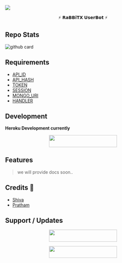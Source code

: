 <img src="https://user-images.githubusercontent.com/73097560/115834477-dbab4500-a447-11eb-908a-139a6edaec5c.gif">

<p align="center">⚡ 𝗥𝗮𝗕𝗕𝗶𝗧𝗫 𝗨𝘀𝗲𝗿𝗕𝗼𝘁 ⚡</p>

## Repo Stats

![github card](https://github-readme-stats.vercel.app/api/pin/?username=Imshivaexe&repo=RaBBiTXBot&theme=dark)


## Requirements 

- [API_ID](https://my.telegram.org)
- [API_HASH](https://my.telegram.org)
- [TOKEN](https://t.me/Botfather)
- [SESSION](https://t.me/Imshivaexe)
- [MONGO_URI](https://mongodb.com)
- [HANDLER](https://t.me/Robotxupdates)

## Development 

**Heroku Development currently**

<p align="center"><a href="http://dashboard.heroku.com/new?template=https://github.com/Imshivaexe/RaBBiTXBot"> <img src="https://img.shields.io/badge/Deploy%20On%20Heroku-pink?style=for-the-badge&logo=heroku" width="220" height="38.45"/></a></p>


## Features 

>    we will provide docs soon..

## Credits 💖
- [Shiva](https://t.me/lmshivaexe)
- [Pratham](https://t.me/notrealgeek)

## Support / Updates

<p align="center"><a href="https://t.me/RoBotxsupport"><img src="https://img.shields.io/badge/ᴛᴇʟᴇɢʀᴀᴍ-sᴜᴘᴘᴏʀᴛ-back?&style=for-the-badge&logo=telegram" width="220" height="38.45"></a></p>
<p align="center"><a href="https://t.me/Robotxupdates"><img src="https://img.shields.io/badge/ᴛᴇʟᴇɢʀᴀᴍ-ᴜᴘᴅᴀᴛᴇs-back?&style=for-the-badge&logo=telegram" width="220" height="38.45"></a></p>
